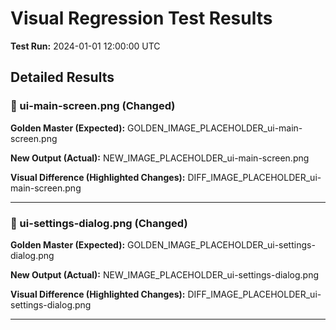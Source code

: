 # Visual Regression Test Results

**Test Run:** 2024-01-01 12:00:00 UTC

## Detailed Results

### 🔄 ui-main-screen.png (Changed)

**Golden Master (Expected):**
GOLDEN_IMAGE_PLACEHOLDER_ui-main-screen.png

**New Output (Actual):**
NEW_IMAGE_PLACEHOLDER_ui-main-screen.png

**Visual Difference (Highlighted Changes):**
DIFF_IMAGE_PLACEHOLDER_ui-main-screen.png

---

### 🔄 ui-settings-dialog.png (Changed)

**Golden Master (Expected):**
GOLDEN_IMAGE_PLACEHOLDER_ui-settings-dialog.png

**New Output (Actual):**
NEW_IMAGE_PLACEHOLDER_ui-settings-dialog.png

**Visual Difference (Highlighted Changes):**
DIFF_IMAGE_PLACEHOLDER_ui-settings-dialog.png

---

